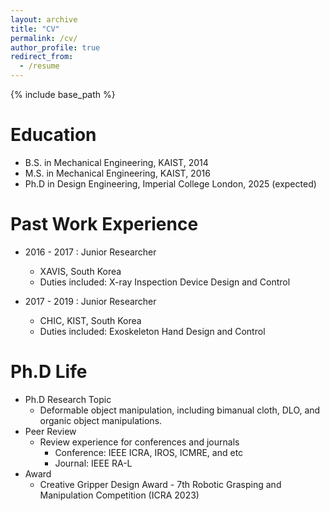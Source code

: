 ```yaml
---
layout: archive
title: "CV"
permalink: /cv/
author_profile: true
redirect_from:
  - /resume
---
```


{% include base_path %}

Education
======
* B.S. in Mechanical Engineering, KAIST, 2014
* M.S. in Mechanical Engineering, KAIST, 2016
* Ph.D in Design Engineering, Imperial College London, 2025 (expected)

Past Work Experience
======
* 2016 - 2017 : Junior Researcher
  * XAVIS, South Korea
  * Duties included: X-ray Inspection Device Design and Control

* 2017 - 2019 : Junior Researcher
  * CHIC, KIST, South Korea
  * Duties included: Exoskeleton Hand Design and Control

Ph.D Life
======
* Ph.D Research Topic
  * Deformable object manipulation, including bimanual cloth, DLO, and organic object manipulations.
* Peer Review
  * Review experience for conferences and journals
    * Conference: IEEE ICRA, IROS, ICMRE, and etc
    * Journal: IEEE RA-L
* Award
  * Creative Gripper Design Award - 7th Robotic Grasping and Manipulation Competition (ICRA 2023)
